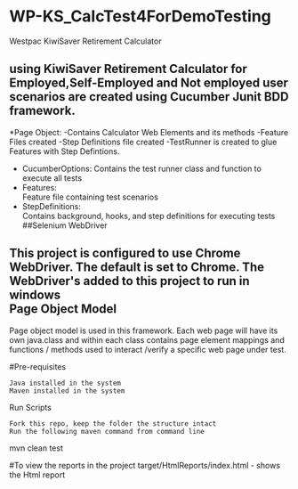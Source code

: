 # WP-KS_CalcTest4ForDemoTesting
Westpac KiwiSaver Retirement Calculator
## using KiwiSaver Retirement Calculator for Employed,Self-Employed and Not employed user scenarios are created using Cucumber Junit BDD framework.
*Page Object:
-Contains Calculator Web Elements and its methods
-Feature Files created
-Step Definitions file created
-TestRunner is created to glue Features with Step Defintions.
* CucumberOptions:
Contains the test runner class and function to execute all tests
* Features:  
Feature file containing test scenarios 
* StepDefinitions:  
Contains background, hooks, and step definitions for executing tests
##Selenium WebDriver

This project is configured to use Chrome WebDriver.  The default is set to Chrome.  The WebDriver's added to this project to run in windows  
Page Object Model
-----
Page object model is used in this framework.  Each web page will have its own java.class and within each class contains page element mappings and functions / methods used to interact /verify a specific web page under test.  

#Pre-requisites

    Java installed in the system
    Maven installed in the system

Run Scripts

    Fork this repo, keep the folder the structure intact
    Run the following maven command from command line

mvn clean test

#To view the reports in the project
target/HtmlReports/index.html - shows the Html report
